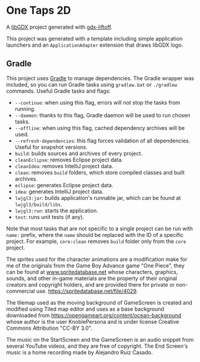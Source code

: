 # One Taps 2D

A [libGDX](https://libgdx.com/) project generated with [gdx-liftoff](https://github.com/tommyettinger/gdx-liftoff).

This project was generated with a template including simple application launchers and an `ApplicationAdapter` extension that draws libGDX logo.

## Gradle

This project uses [Gradle](http://gradle.org/) to manage dependencies.
The Gradle wrapper was included, so you can run Gradle tasks using `gradlew.bat` or `./gradlew` commands.
Useful Gradle tasks and flags:

- `--continue`: when using this flag, errors will not stop the tasks from running.
- `--daemon`: thanks to this flag, Gradle daemon will be used to run chosen tasks.
- `--offline`: when using this flag, cached dependency archives will be used.
- `--refresh-dependencies`: this flag forces validation of all dependencies. Useful for snapshot versions.
- `build`: builds sources and archives of every project.
- `cleanEclipse`: removes Eclipse project data.
- `cleanIdea`: removes IntelliJ project data.
- `clean`: removes `build` folders, which store compiled classes and built archives.
- `eclipse`: generates Eclipse project data.
- `idea`: generates IntelliJ project data.
- `lwjgl3:jar`: builds application's runnable jar, which can be found at `lwjgl3/build/libs`.
- `lwjgl3:run`: starts the application.
- `test`: runs unit tests (if any).

Note that most tasks that are not specific to a single project can be run with `name:` prefix, where the `name` should be replaced with the ID of a specific project.
For example, `core:clean` removes `build` folder only from the `core` project.

The sprites used for the character animations are a modification make for me of the originals from the Game Boy Advance game "One Piece", they can be found at
www.spritedatabase.net whose characters, graphics, sounds, and other in-game materials are the property of their original creators and copyright holders, and 
are provided there for private or non-commercial use. https://spritedatabase.net/file/4029.

The tilemap used as the moving background of GameScreen is created and modified using Tiled map editor and uses as a base background downloaded from 
https://opengameart.org/content/ocean-background whose author is the user KnoblePersona and is under license Creative Commons Attribution "CC-BY 3.0".

The music on the StartScreen and the GameScreen is
an audio snippet from several YouTube videos,
and they are free of copyright. The End Screen's music
is a home recording made by Alejandro Ruiz
Casado.
